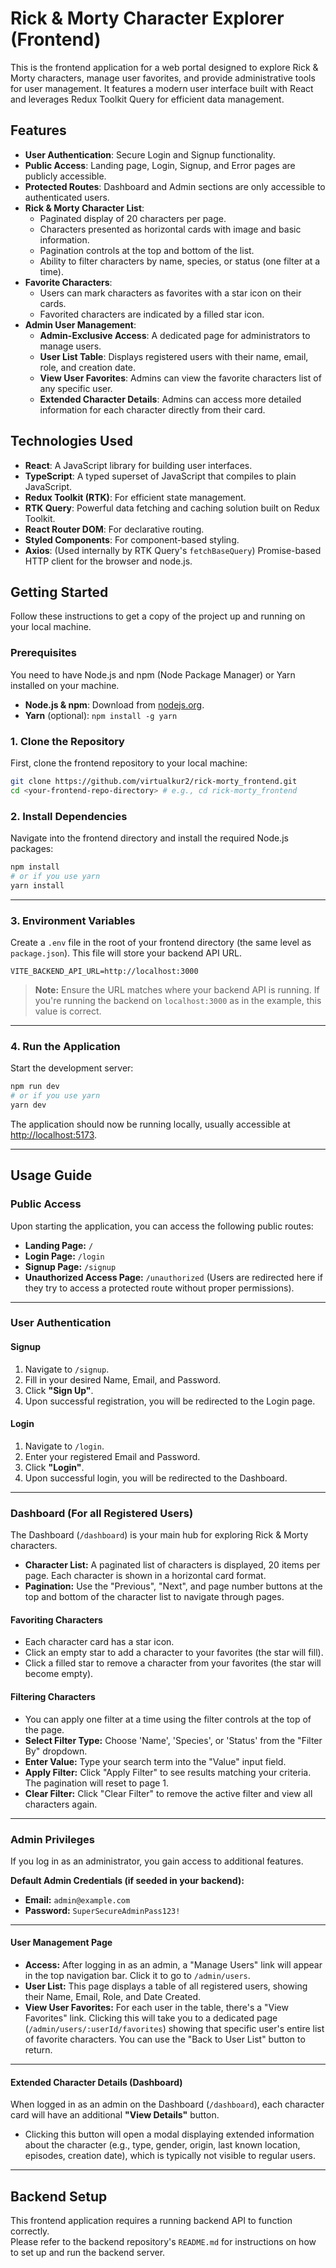 # Rick & Morty Character Explorer (Frontend)

This is the frontend application for a web portal designed to explore Rick & Morty characters, manage user favorites, and provide administrative tools for user management. It features a modern user interface built with React and leverages Redux Toolkit Query for efficient data management.

## Features

* **User Authentication**: Secure Login and Signup functionality.
* **Public Access**: Landing page, Login, Signup, and Error pages are publicly accessible.
* **Protected Routes**: Dashboard and Admin sections are only accessible to authenticated users.
* **Rick & Morty Character List**:
    * Paginated display of 20 characters per page.
    * Characters presented as horizontal cards with image and basic information.
    * Pagination controls at the top and bottom of the list.
    * Ability to filter characters by name, species, or status (one filter at a time).
* **Favorite Characters**:
    * Users can mark characters as favorites with a star icon on their cards.
    * Favorited characters are indicated by a filled star icon.
* **Admin User Management**:
    * **Admin-Exclusive Access**: A dedicated page for administrators to manage users.
    * **User List Table**: Displays registered users with their name, email, role, and creation date.
    * **View User Favorites**: Admins can view the favorite characters list of any specific user.
    * **Extended Character Details**: Admins can access more detailed information for each character directly from their card.

## Technologies Used

* **React**: A JavaScript library for building user interfaces.
* **TypeScript**: A typed superset of JavaScript that compiles to plain JavaScript.
* **Redux Toolkit (RTK)**: For efficient state management.
* **RTK Query**: Powerful data fetching and caching solution built on Redux Toolkit.
* **React Router DOM**: For declarative routing.
* **Styled Components**: For component-based styling.
* **Axios**: (Used internally by RTK Query's `fetchBaseQuery`) Promise-based HTTP client for the browser and node.js.

## Getting Started

Follow these instructions to get a copy of the project up and running on your local machine.

### Prerequisites

You need to have Node.js and npm (Node Package Manager) or Yarn installed on your machine.

* **Node.js & npm**: Download from [nodejs.org](https://nodejs.org/).
* **Yarn** (optional): `npm install -g yarn`

### 1. Clone the Repository

First, clone the frontend repository to your local machine:

```bash
git clone https://github.com/virtualkur2/rick-morty_frontend.git
cd <your-frontend-repo-directory> # e.g., cd rick-morty_frontend
```

### 2. Install Dependencies

Navigate into the frontend directory and install the required Node.js packages:

```bash
npm install
# or if you use yarn
yarn install
```

---

### 3. Environment Variables

Create a `.env` file in the root of your frontend directory (the same level as `package.json`). This file will store your backend API URL.

```env
VITE_BACKEND_API_URL=http://localhost:3000
```

> **Note:** Ensure the URL matches where your backend API is running. If you're running the backend on `localhost:3000` as in the example, this value is correct.

---

### 4. Run the Application

Start the development server:

```bash
npm run dev
# or if you use yarn
yarn dev
```

The application should now be running locally, usually accessible at [http://localhost:5173](http://localhost:5173).

---

## Usage Guide

### Public Access

Upon starting the application, you can access the following public routes:

- **Landing Page:** `/`
- **Login Page:** `/login`
- **Signup Page:** `/signup`
- **Unauthorized Access Page:** `/unauthorized` (Users are redirected here if they try to access a protected route without proper permissions).

---

### User Authentication

#### Signup

1. Navigate to `/signup`.
2. Fill in your desired Name, Email, and Password.
3. Click **"Sign Up"**.
4. Upon successful registration, you will be redirected to the Login page.

#### Login

1. Navigate to `/login`.
2. Enter your registered Email and Password.
3. Click **"Login"**.
4. Upon successful login, you will be redirected to the Dashboard.

---

### Dashboard (For all Registered Users)

The Dashboard (`/dashboard`) is your main hub for exploring Rick & Morty characters.

- **Character List:** A paginated list of characters is displayed, 20 items per page. Each character is shown in a horizontal card format.
- **Pagination:** Use the "Previous", "Next", and page number buttons at the top and bottom of the character list to navigate through pages.

#### Favoriting Characters

- Each character card has a star icon.
- Click an empty star to add a character to your favorites (the star will fill).
- Click a filled star to remove a character from your favorites (the star will become empty).

#### Filtering Characters

- You can apply one filter at a time using the filter controls at the top of the page.
- **Select Filter Type:** Choose 'Name', 'Species', or 'Status' from the "Filter By" dropdown.
- **Enter Value:** Type your search term into the "Value" input field.
- **Apply Filter:** Click "Apply Filter" to see results matching your criteria. The pagination will reset to page 1.
- **Clear Filter:** Click "Clear Filter" to remove the active filter and view all characters again.

---

### Admin Privileges

If you log in as an administrator, you gain access to additional features.

**Default Admin Credentials (if seeded in your backend):**

- **Email:** `admin@example.com`
- **Password:** `SuperSecureAdminPass123!`

---

#### User Management Page

- **Access:** After logging in as an admin, a "Manage Users" link will appear in the top navigation bar. Click it to go to `/admin/users`.
- **User List:** This page displays a table of all registered users, showing their Name, Email, Role, and Date Created.
- **View User Favorites:** For each user in the table, there's a "View Favorites" link. Clicking this will take you to a dedicated page (`/admin/users/:userId/favorites`) showing that specific user's entire list of favorite characters. You can use the "Back to User List" button to return.

---

#### Extended Character Details (Dashboard)

When logged in as an admin on the Dashboard (`/dashboard`), each character card will have an additional **"View Details"** button.

- Clicking this button will open a modal displaying extended information about the character (e.g., type, gender, origin, last known location, episodes, creation date), which is typically not visible to regular users.

---

## Backend Setup

This frontend application requires a running backend API to function correctly.  
Please refer to the backend repository's `README.md` for instructions on how to set up and run the backend server.
